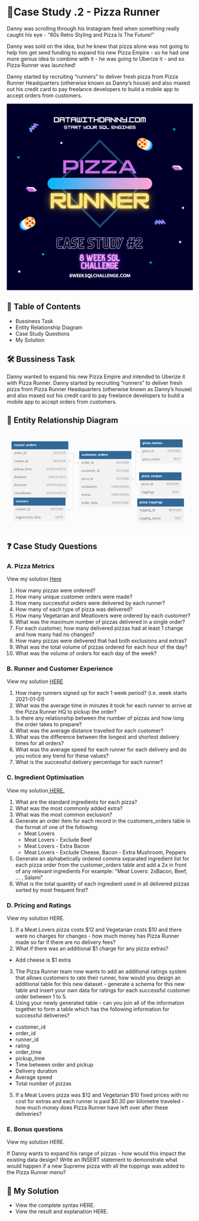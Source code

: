 

# 🍕Case Study .2 - Pizza Runner

Danny was scrolling through his Instagram feed when something really caught his eye - “80s Retro Styling and Pizza Is The Future!”

Danny was sold on the idea, but he knew that pizza alone was not going to help him get seed funding to expand his new Pizza Empire - so he had one more genius idea to combine with it - he was going to Uberize it - and so Pizza Runner was launched!

Danny started by recruiting “runners” to deliver fresh pizza from Pizza Runner Headquarters (otherwise known as Danny’s house) and also maxed out his credit card to pay freelance developers to build a mobile app to accept orders from customers.

![pizza runner](https://github.com/HarshaliSonawane-128/SQL-Projects/blob/main/Case%20Study%20.%202%20-%20Pizza%20Runner/Syntax/2.png)
## 📕 Table of Contents
- Bussiness Task
- Entity Relationship Diagram
- Case Study Questions
- My Solution

## 🛠️ Bussiness Task
Danny wanted to expand his new Pizza Empire and intended to Uberize it with Pizza Runner. Danny started by recruiting “runners” to deliver fresh pizza from Pizza Runner Headquarters (otherwise known as Danny’s house) and also maxed out his credit card to pay freelance developers to build a mobile app to accept orders from customers.

## 🔐 Entity Relationship Diagram
![ERD](https://github.com/HarshaliSonawane-128/SQL-Projects/blob/main/Case%20Study%20.%202%20-%20Pizza%20Runner/Syntax/2ERD.png)
## ❓ Case Study Questions

### A. Pizza Metrics
View my solution [Here](https://github.com/HarshaliSonawane-128/SQL-Projects/blob/main/Case%20Study%20.%202%20-%20Pizza%20Runner/Syntax/Solutions/A.%20Pizza%20Metrics.md.md)

1. How many pizzas were ordered?
2. How many unique customer orders were made?
3. How many successful orders were delivered by each runner?
4. How many of each type of pizza was delivered?
5. How many Vegetarian and Meatlovers were ordered by each customer?
6. What was the maximum number of pizzas delivered in a single order?
7. For each customer, how many delivered pizzas had at least 1 change and how many had no changes?
8. How many pizzas were delivered that had both exclusions and extras?
9. What was the total volume of pizzas ordered for each hour of the day?
10. What was the volume of orders for each day of the week?

### B. Runner and Customer Experience
View my solution [HERE](https://github.com/HarshaliSonawane-128/SQL-Projects/blob/main/Case%20Study%20.%202%20-%20Pizza%20Runner/Syntax/B.%20Runner%20and%20Customer%20Experience.sql)

1. How many runners signed up for each 1 week period? (i.e. week starts 2021-01-01)
2. What was the average time in minutes it took for each runner to arrive at the Pizza Runner HQ to pickup the order?
3. Is there any relationship between the number of pizzas and how long the order takes to prepare?
4. What was the average distance travelled for each customer?
5. What was the difference between the longest and shortest delivery times for all orders?
6. What was the average speed for each runner for each delivery and do you notice any trend for these values?
7. What is the successful delivery percentage for each runner?

### C. Ingredient Optimisation
View my solution[ HERE.](https://github.com/HarshaliSonawane-128/SQL-Projects/blob/main/Case%20Study%20.%202%20-%20Pizza%20Runner/Syntax/Solutions/C.Ingredients%20Optimization.md.md)

1. What are the standard ingredients for each pizza?
2. What was the most commonly added extra?
3. What was the most common exclusion?
4. Generate an order item for each record in the  customers_orders table in the format of one of the following:
     * Meat Lovers
     * Meat Lovers - Exclude Beef
     * Meat Lovers - Extra Bacon
     * Meat Lovers - Exclude Cheese, Bacon - Extra Mushroom, Peppers
5. Generate an alphabetically ordered comma separated ingredient list for each pizza order from the customer_orders table and add a 2x in front of any relevant ingredients
For example: "Meat Lovers: 2xBacon, Beef, ... , Salami"
6. What is the total quantity of each ingredient used in all delivered pizzas sorted by most frequent first?

### D. Pricing and Ratings
View my solution HERE.

1. If a Meat Lovers pizza costs $12 and Vegetarian costs $10 and there were no charges for changes - how much money has Pizza Runner made so far if there are no delivery fees?
2. What if there was an additional $1 charge for any pizza extras?
  + Add cheese is $1 extra
3. The Pizza Runner team now wants to add an additional ratings system that allows customers to rate their runner, how would you design an additional table for this new dataset - generate a schema for this new table and insert your own data for ratings for each successful customer order between 1 to 5.
4. Using your newly generated table - can you join all of the information together to form a table which has the following information for successful deliveries?
 + customer_id
+ order_id
+ runner_id
+ rating
+ order_time
+ pickup_time
+ Time between order and pickup
+ Delivery duration
+ Average speed
+ Total number of pizzas
5. If a Meat Lovers pizza was $12 and Vegetarian $10 fixed prices with no cost for extras and each runner is paid $0.30 per kilometre traveled - how much money does Pizza Runner have left over after these deliveries?

### E. Bonus questions
View my solution HERE.

If Danny wants to expand his range of pizzas - how would this impact the existing data design? Write an INSERT statement to demonstrate what would happen if a new Supreme pizza with all the toppings was added to the Pizza Runner menu?

## 🚀 My Solution
- View the complete syntax HERE.
- View the result and explanation HERE.
